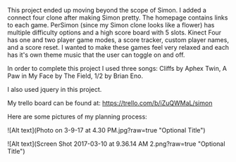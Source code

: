 This project ended up moving beyond the scope of Simon.  I added a connect four clone after making Simon pretty.
The homepage contains links to each game.
PerSimon (since my Simon clone looks like a flower) has multiple difficulty options and a high score board with 5 slots.
Kinect Four has one and two player game modes, a score tracker, custom player names, and a score reset.
I wanted to make these games feel very relaxed and each has it's own theme music that the user can toggle on and off.

In order to complete this project I used three songs:
Cliffs by Aphex Twin,
A Paw in My Face by The Field,
1/2 by Brian Eno.

I also used jquery in this project.

My trello board can be found at: https://trello.com/b/iZuQWMaL/simon

Here are some pictures of my planning process:

![Alt text](Photo on 3-9-17 at 4.30 PM.jpg?raw=true "Optional Title")

![Alt text](Screen Shot 2017-03-10 at 9.36.14 AM 2.png?raw=true "Optional Title")
